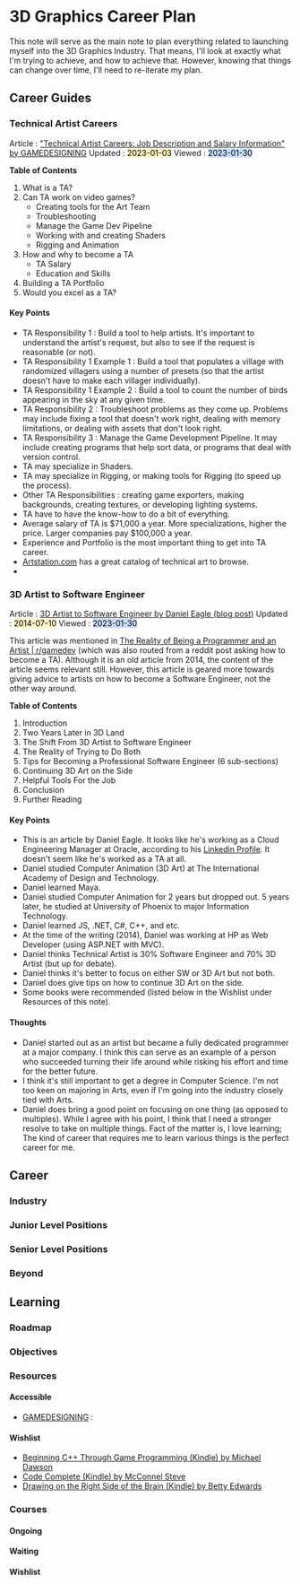 
# 3D Graphics Career Plan
This note will serve as the main note to plan everything related to launching myself into the 3D Graphics Industry. That means, I'll look at exactly what I'm trying to achieve, and how to achieve that. However, knowing that things can change over time, I'll need to re-iterate my plan.

## Career Guides
### Technical Artist Careers
Article : ["Technical Artist Careers: Job Description and Salary Information" by GAMEDESIGNING](https://www.gamedesigning.org/career/technical-artist/)
Updated : <mark style="background: #FFF3A3A6;">2023-01-03</mark>
Viewed : <mark style="background: #ADCCFFA6;">2023-01-30</mark>

**Table of Contents**
1. What is a TA?
2. Can TA work on video games?
   - Creating tools for the Art Team
   - Troubleshooting
   - Manage the Game Dev Pipeline
   - Working with and creating Shaders
   - Rigging and Animation
3. How and why to become a TA
   - TA Salary
   - Education and Skills
4. Building a TA Portfolio
5. Would you excel as a TA?

#### Key Points
- TA Responsibility 1 : Build a tool to help artists. It's important to understand the artist's request, but also to see if the request is reasonable (or not).
- TA Responsibility 1 Example 1 : Build a tool that populates a village with randomized villagers using a number of presets (so that the artist doesn't have to make each villager individually).
- TA Responsibility 1 Example 2 : Build a tool to count the number of birds appearing in the sky at any given time.
- TA Responsibility 2 : Troubleshoot problems as they come up. Problems may include fixing a tool that doesn't work right, dealing with memory limitations, or dealing with assets that don't look right.
- TA Responsibility 3 : Manage the Game Development Pipeline. It may include creating programs that help sort data, or programs that deal with version control.
- TA may specialize in Shaders.
- TA may specialize in Rigging, or making tools for Rigging (to speed up the process).
- Other TA Responsibilities : creating game exporters, making backgrounds, creating textures, or developing lighting systems.
- TA have to have the know-how to do a bit of everything.
- Average salary of TA is $71,000 a year. More specializations, higher the price. Larger companies pay $100,000 a year.
- Experience and Portfolio is the most important thing to get into TA career.
- [Artstation.com](https://www.artstation.com/channels/technical_art?sort_by=trending&dimension=all) has a great catalog of technical art to browse.
- 

### 3D Artist to Software Engineer
Article : [3D Artist to Software Engineer by Daniel Eagle (blog post)](https://www.danieleagle.com/2014/07/3d-artist-to-software-engineer/)
Updated : <mark style="background: #FFF3A3A6;">2014-07-10</mark>
Viewed : <mark style="background: #ADCCFFA6;">2023-01-30</mark>

This article was mentioned in [The Reality of Being a Programmer and an Artist | r/gamedev](https://www.reddit.com/r/gamedev/comments/2hucbk/the_reality_of_being_a_programmer_and_an_artist/) (which was also routed from a reddit post asking how to become a TA). Although it is an old article from 2014, the content of the article seems relevant still. However, this article is geared more towards giving advice to artists on how to become a Software Engineer, not the other way around.

**Table of Contents**
1. Introduction
2. Two Years Later in 3D Land
3. The Shift From 3D Artist to Software Engineer
4. The Reality of Trying to Do Both
5. Tips for Becoming a Professional Software Engineer (6 sub-sections)
6. Continuing 3D Art on the Side
7. Helpful Tools For the Job
8. Conclusion
9. Further Reading

#### Key Points
- This is an article by Daniel Eagle. It looks like he's working as a Cloud Engineering Manager at Oracle, according to his [Linkedin Profile](https://www.linkedin.com/in/danieleagle/). It doesn't seem like he's worked as a TA at all.
- Daniel studied Computer Animation (3D Art) at The International Academy of Design and Technology.
- Daniel learned Maya.
- Daniel studied Computer Animation for 2 years but dropped out. 5 years later, he studied at University of Phoenix to major Information Technology.
- Daniel learned JS, .NET, C#, C++, and etc.
- At the time of the writing (2014), Daniel was working at HP as Web Developer (using ASP.NET with MVC).
- Daniel thinks Technical Artist is 30% Software Engineer and 70% 3D Artist (but up for debate).
- Daniel thinks it's better to focus on either SW or 3D Art but not both.
- Daniel does give tips on how to continue 3D Art on the side.
- Some books were recommended (listed below in the Wishlist under Resources of this note).

#### Thoughts
- Daniel started out as an artist but became a fully dedicated programmer at a major company. I think this can serve as an example of a person who succeeded turning their life around while risking his effort and time for the better future.
- I think it's still important to get a degree in Computer Science. I'm not too keen on majoring in Arts, even if I'm going into the industry closely tied with Arts.
- Daniel does bring a good point on focusing on one thing (as opposed to multiples). While I agree with his point, I think that I need a stronger resolve to take on multiple things. Fact of the matter is, I love learning; The kind of career that requires me to learn various things is the perfect career for me.

## Career
### Industry

### Junior Level Positions

### Senior Level Positions

### Beyond

## Learning
### Roadmap

### Objectives

### Resources
#### Accessible
- [GAMEDESIGNING](https://www.gamedesigning.org/) : 

#### Wishlist
- [Beginning C++ Through Game Programming (Kindle) by Michael Dawson](https://a.co/d/icyLEZ3)
- [Code Complete (Kindle) by McConnel Steve](https://a.co/d/6laRtKw)
- [Drawing on the Right Side of the Brain (Kindle) by Betty Edwards](https://a.co/d/c05yhsS)

### Courses
#### Ongoing

#### Waiting

#### Wishlist